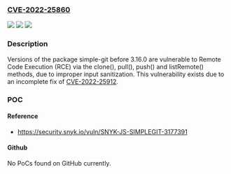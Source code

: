 ### [CVE-2022-25860](https://cve.mitre.org/cgi-bin/cvename.cgi?name=CVE-2022-25860)
![](https://img.shields.io/static/v1?label=Product&message=simple-git&color=blue)
![](https://img.shields.io/static/v1?label=Version&message=n%2Fa&color=blue)
![](https://img.shields.io/static/v1?label=Vulnerability&message=Remote%20Code%20Execution%20(RCE)&color=brighgreen)

### Description

Versions of the package simple-git before 3.16.0 are vulnerable to Remote Code Execution (RCE) via the clone(), pull(), push() and listRemote() methods, due to improper input sanitization. This vulnerability exists due to an incomplete fix of [CVE-2022-25912](https://security.snyk.io/vuln/SNYK-JS-SIMPLEGIT-3112221).

### POC

#### Reference
- https://security.snyk.io/vuln/SNYK-JS-SIMPLEGIT-3177391

#### Github
No PoCs found on GitHub currently.

